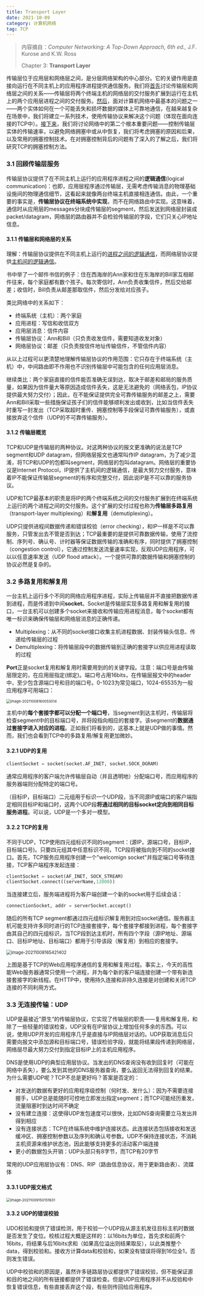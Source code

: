 ```yaml
---
title: Transport Layer
date: 2021-10-09
category: 计算机网络
tag: TCP
---
```





> 内容摘自：*Computer Networking: A Top-Down Approach, 6th* *ed.,* J.F. Kurose and K.W. Ross
>
> Chapter 3: **Transport Layer**

传输层位于应用层和网络层之间，是分层网络架构的中心部分。它的关键作用是直接向运行在不同主机上的应用程序进程提供通信服务。我们将<u>首先</u>讨论传输层和网络层之间的关系——传输层将两个终端主机的网络层的交付服务扩展到运行在主机上的两个应用层进程之间的交付服务。<u>然后</u>，面对计算机网络中最基本的问题之一——两个实体如何在一个可能丢失和损坏数据的媒体上可靠地通信，在越来越复杂在场景中，我们将建立一系列技术，使用传输协议来解决这个问题（体现在面向连接的TCP中）。<u>接下来</u>，我们将讨论网络中的第二个根本重要问题——控制传输层实体的传输速率，以避免网络拥塞中或从中恢复，我们将考虑拥塞的原因和后果，以及常用的拥塞控制技术。在对拥塞控制背后的问题有了深入的了解之后，我们将研究TCP的拥塞控制方法。


### 3.1 回顾传输层服务

传输层协议提供了在不同主机上运行的应用程序进程之间的**逻辑通信**(logical communication)：也即，应用层程序通过传输层，无需考虑传输消息的物理基础设施间的物理通信细节，这看起来就像两台终端主机直接相连通信。由此，一个重要的事实是，**传输层协议在终端系统中实现**，而不在网络路由中实现。这意味着，通信时从应用层的messages分块成传输层的segment，然后发送到网络层封装成packet/datagram，网络层的路由器并不会检验传输层的字段，它们只关心IP地址信息。

#### 3.1.1 传输层和网络层的关系

理解：传输层协议提供在不同主机上运行的<u>进程之间的逻辑通信</u>，而网络层协议提供<u>主机间的逻辑通信</u>。

书中举了一个邮件书信的例子：住在西海岸的Ann家和住在东海岸的Bill家互相邮件往来，每个家庭都有数个孩子。每次寄信时，Ann负责收集信件，然后交给邮差；收信时，Bill负责从邮差那取信件，然后分发给对应孩子。

类比网络中的关系如下：

* 终端系统（主机）：两个家庭
* 应用进程：写信和收信双方
* 应用层消息：信件内容
* 传输层协议：Ann和Bill（只负责收发信件，需要知道收发对象）
* 网络层协议：邮差（只负责按信件地址传输信件，不管信件内容）

从以上过程可以更清楚地理解传输层协议的作用范围：它只存在于终端系统（主机）中，中间路由即不作用也不识别传输层中可能包含的任何应用层消息。

继续类比：两个家庭直接的信件能否准确无误到达，取决于邮差和邮局的服务质量，如果因为信件量大等原因造成信件丢失，这是无法避免的（网络丢包，IP协议提供最大努力交付）；因此，在不能保证提供完全可靠传输服务的邮差之上，需要Ann和Bill采取一些措施保证孩子们的信件能够顺利发出或收到，比如当信件丢失时重写一封发出（TCP采取超时重传、拥塞控制等手段保证可靠传输服务），或直接放弃这个信件（UDP的不可靠传输服务）。

#### 3.1.2 传输层概览

TCP和UDP是传输层的两种协议。对这两种协议的报文更准确的说法是TCP segment和UDP datagram，但网络层报文也通常叫作IP datagram，为了减少混淆，将TCP和UDP的包都叫segment，网络层的包叫datagram。网络层的重要协议是Internet Protocol，IP提供了主机间的逻辑通信，是最大努力交付服务，意味着IP不能保证传输层segment的有序和完整交付，因此说IP是不可以靠的服务协议。

UDP和TCP最基本的职责是将IP的两个终端系统之间的交付服务扩展到在终端系统上运行的两个进程之间的交付服务。这个扩展的交付过程也称为**传输层多路复用**（transport-layer multiplexing）和**解复用**（demutiplexing）。

UDP只提供进程间数据传递和错误校验（error checking），和IP一样是不可以靠服务，只管发出去不管是否到达；TCP最重要的是提供可靠数据传输，使用了流控制、序列号、确认号、计时器等保证数据传输的准确和有序，同时提供了拥塞控制（congestion control），它通过控制发送流量速率实现，反观UDP应用程序，可以以任意速率发送（UDP flood attack）。一个提供可靠的数据传输和拥塞控制的协议必然是复杂的。

### 3.2 多路复用和解复用

一台主机上运行多个不同的网络应用程序进程，实际上传输层并不直接把数据传递到进程，而是传递到中间**socket**。Socket是传输层实现多路复用和解复用的接口，一台主机可以创建多个socket来接收和传输应用进程消息，每个socket都有唯一标识来确保传输层和网络层消息的正确传递。

* Multiplexing：从不同的socket接口收集主机进程数据、封装传输头信息、传递给传输层的过程
* Demultiplexing：将传输层段中的数据传输到正确的套接字以供应用进程读取的过程

**Port**正是socket复用和解复用时需要用到的的关键字段。注意：端口号是由传输层限定的，在应用层指定(绑定)。端口号占用16bits，在传输层报文中的header中，至少包含源端口号和目的端口号。0-1023为常见端口，1024-65535为一般应用程序可用端口：

<img src="https://cdn.jsdelivr.net/gh/juaran/juaran.github.io@image/typora/image-20211008160053014.png" alt="image-20211008160053014" style="zoom: 67%;" />

主机中的**每个套接字都可以分配一个端口号**，当segment到达主机时，传输层将检查segment中的目标端口号，并将段指向相应的套接字。该segment的**数据通过套接字进入对应的进程**。正如我们将看到的，这基本上就是UDP做的事情。然而，我们也会看到TCP中的多路复用/解复用更加微妙。

#### 3.2.1 UDP的复用

``` python
clientSocket = socket(socket.AF_INET, socket.SOCK_DGRAM)
```

通常应用程序的客户端允许传输层自动（并且透明地）分配端口号，而应用程序的服务器端则分配特定的端口号。

（目标IP，目标端口）二元组用于标识一个UDP段，当不同源IP或端口的客户端指定相同目标IP和端口时，这两个UDP段**将通过相同的目标socket定向到相同目标服务进程**。可以说，UDP是一个多对一模型。

#### 3.2.2 TCP的复用

不同于UDP，TCP使用四元组标识不同的segment：(源IP，源端口号，目标IP，目标端口号)。只要四元组其中任意标识不同，TCP段将被指向到不同的socket接口。首先，TCP服务应用程序创建一个"welcomign socket"并指定端口号等待连接，TCP客户端程序发起连接：

``` python
clientSocket = socket(AF_INET, SOCK_STREAM)
clientSocket.connect((serverName,12000))
```

当连接建立后，服务端进程将为客户端创建一个新的socket用于后续会话：

``` python
connectionSocket, addr = serverSocket.accept()
```

随后的所有TCP segment都通过四元组标识解复用到对应socket通信。服务器主机可能支持许多同时进行的TCP连接套接字，每个套接字都接到进程，每个套接字由其自己的四元组标识，当TCP段到达主机时，所有四个字段（源IP地址、源端口、目标IP地址、目标端口）都用于引导该段（解复用）到相应的套接字。

<img src="https://cdn.jsdelivr.net/gh/juaran/juaran.github.io@image/typora/image-20211008165421402.png" alt="image-20211008165421402" style="zoom:80%;" />

上图是基于TCP的Web应用程序通信的复用和解复用过程。事实上，今天的高性能Web服务器通常只使用一个进程，并为每个新的客户端连接创建一个带有新连接套接字的新线程。在HTTP中，使用持久连接和非持久连接是对创建和关闭TCP连接的不同利用方式。

### 3.3 无连接传输：UDP

UDP是最接近”原生“的传输层协议，它实现了传输层的职责——复用和解复用，和除了一些轻量的错误检查，UDP没有在IP层协议上增加任何多余的东西。可以说，使用UDP开发的应用程序几乎是直接与IP网络层对话的。UDP获取消息后只需要向报文中添加源和目标端口号，错误检验字段，就能将结果段传递到网络层，网络层尽最大努力交付到指定目标IP上的主机应用程序。

DNS是使用UDP的典型应用层协议。当发出的DNS查询没有收到回复时（可能在网络中丢失），要么发到其他的DNS服务器查询，要么返回无法得到回复的结果。为什么需要UDP呢？TCP不总是更好吗？答案是否定的：

* 对发送的数据有更好的应用程序级控制（何时发、发什么）：因为不需要连接握手，UDP总是能随时可控地立即发出指定segment；而TCP可能经历重发，流量阻塞时到达时间不确定
* 没有建立连接：这使得UDP发包速度可以很快，比如DNS查询需要立马发出并得到相应
* 没有连接状态：TCP在终端系统中维护连接状态。此连接状态包括接收和发送缓冲区、拥塞控制参数以及序列和确认号参数。UDP不保持连接状态，不消耗主机资源来维护状态池，因此能够支持更多的活动客户端连接
* 更小的数据包头开销：UDP头部只有8字节，而TCP有20字节

常用的UDP应用层协议有：DNS、RIP（路由信息协议，用于更新路由表）、流媒体

#### 3.3.1 UDP报文格式

<img src="https://cdn.jsdelivr.net/gh/juaran/juaran.github.io@image/typora/image-20211009150151631.png" alt="image-20211009150151631" style="zoom:67%;" />

#### 3.3.2 UDP的错误校验

UDO校验和提供了错误检测，用于校验一个UDP段从源主机发往目标主机时数据是否发生了变位。校核过程大概是这样的：以16bits为单位，首先求和前两个16bits，将结果与后16bits求和（如果高位溢出则结果取反），以此类推整个data，得到校验和。接收方计算data和校验和，如果没有错误将得到16位全1，否则发生错误。

UDP中校验和的原因是，虽然许多链路层协议都提供了错误校验，但不能保证源和目的地之间的所有链接都提供了错误检查。但是UDP应用程序并不从校验和中恢复错误信息，有些直接丢弃这个段，有些则传回给应用程序。